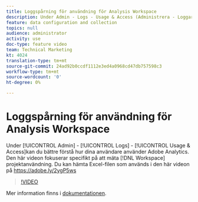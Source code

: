 ```yaml
---
title: Loggspårning för användning för Analysis Workspace
description: Under Admin - Logs - Usage & Access (Administrera - Loggar - Användning och åtkomst) kan du bättre förstå hur dina användare använder Adobe Analytics. I den här videon fokuseras specifikt på mätning av projektanvändning i Workspace.
feature: data configuration and collection
topics: null
audience: administrator
activity: use
doc-type: feature video
team: Technical Marketing
kt: 4024
translation-type: tm+mt
source-git-commit: 24ad92b0ccdf1112e3ed4a0968cd47db757598c3
workflow-type: tm+mt
source-wordcount: '0'
ht-degree: 0%

---
```



# Loggspårning för användning för Analysis Workspace

Under [!UICONTROL Admin] - [!UICONTROL Logs] - [!UICONTROL Usage & Access]kan du bättre förstå hur dina användare använder Adobe Analytics. Den här videon fokuserar specifikt på att mäta [!DNL Workspace] projektanvändning. Du kan hämta Excel-filen som används i den här videon på https://adobe.ly/2ygP5ws

>[!VIDEO](https://video.tv.adobe.com/v/29768/?quality=12)

Mer information finns i [dokumentationen](https://docs.adobe.com/help/en/analytics/admin/admin-tools/logs.html).
